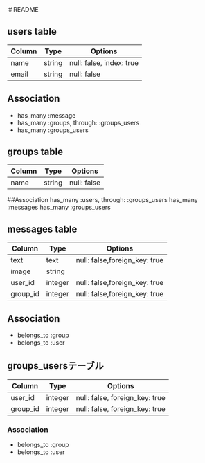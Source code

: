 ＃README

## users table
|Column|Type|Options|
|------|----|-------|
|name|string|null: false, index: true|
|email|string|null: false|

## Association
- has_many :message
- has_many :groups, through: :groups_users
- has_many :groups_users


##  groups table
|Column|Type|Options|
|------|----|-------|
|name|string|null: false|

##Association
has_many :users, through: :groups_users
has_many :messages
has_many :groups_users


## messages table
|Column|Type|Options|
|------|----|-------|
|text|text|null: false,foreign_key: true|
|image|string||
|user_id|integer|null: false,foreign_key: true|
|group_id|integer|null: false,foreign_key: true|

## Association
- belongs_to :group
- belongs_to :user


## groups_usersテーブル
|Column|Type|Options|
|------|----|-------|
|user_id|integer|null: false, foreign_key: true|
|group_id|integer|null: false, foreign_key: true|

### Association
- belongs_to :group
- belongs_to :user